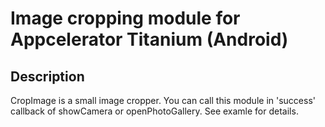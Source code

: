 Image cropping module for Appcelerator Titanium (Android)
=========================================

Description
-------------------
CropImage is a small image cropper. You can call this module in 'success' callback of showCamera or openPhotoGallery.
See examle for details.
